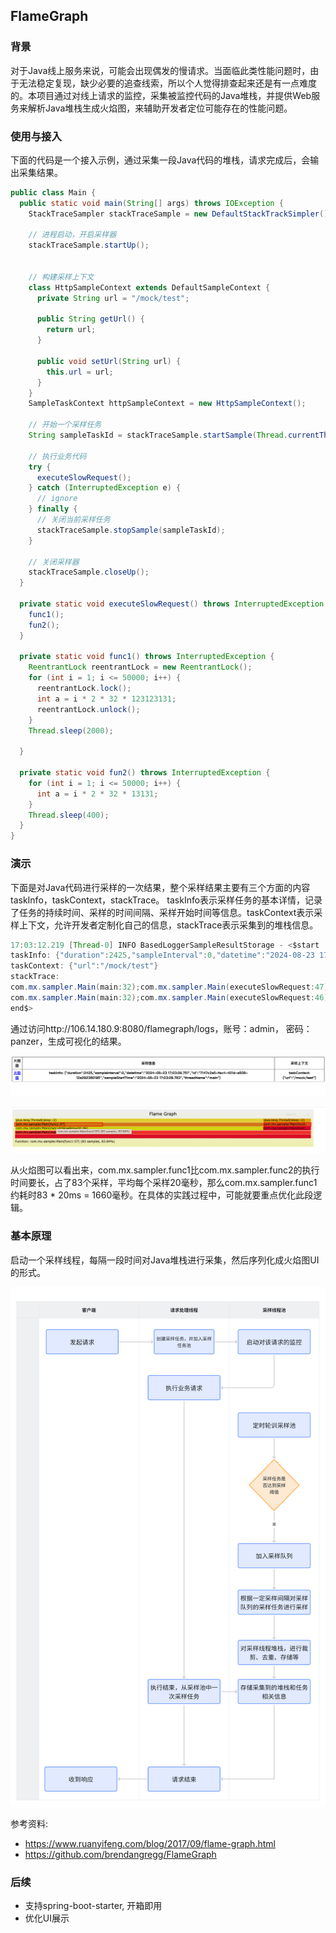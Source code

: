 ## FlameGraph

### 背景

对于Java线上服务来说，可能会出现偶发的慢请求。当面临此类性能问题时，由于无法稳定复现，缺少必要的追查线索，所以个人觉得排查起来还是有一点难度的。本项目通过对线上请求的监控，采集被监控代码的Java堆栈，并提供Web服务来解析Java堆栈生成火焰图，来辅助开发者定位可能存在的性能问题。


### 使用与接入

下面的代码是一个接入示例，通过采集一段Java代码的堆栈，请求完成后，会输出采集结果。

~~~Java
public class Main {
  public static void main(String[] args) throws IOException {
    StackTraceSampler stackTraceSample = new DefaultStackTrackSimpler();
    
    // 进程启动，开启采样器
    stackTraceSample.startUp();
    
    
    // 构建采样上下文
    class HttpSampleContext extends DefaultSampleContext {
      private String url = "/mock/test";
      
      public String getUrl() {
        return url;
      }
      
      public void setUrl(String url) {
        this.url = url;
      }
    }
    SampleTaskContext httpSampleContext = new HttpSampleContext();
    
    // 开始一个采样任务
    String sampleTaskId = stackTraceSample.startSample(Thread.currentThread(), httpSampleContext);
    
    // 执行业务代码
    try {
      executeSlowRequest();
    } catch (InterruptedException e) {
      // ignore
    } finally {
      // 关闭当前采样任务
      stackTraceSample.stopSample(sampleTaskId);
    }
    
    // 关闭采样器
    stackTraceSample.closeUp();
  }

  private static void executeSlowRequest() throws InterruptedException {
    func1();
    fun2();
  }
  
  private static void func1() throws InterruptedException {
    ReentrantLock reentrantLock = new ReentrantLock();
    for (int i = 1; i <= 50000; i++) {
      reentrantLock.lock();
      int a = i * 2 * 32 * 123123131;
      reentrantLock.unlock();
    }
    Thread.sleep(2000);
    
  }
  
  private static void fun2() throws InterruptedException {
    for (int i = 1; i <= 50000; i++) {
      int a = i * 2 * 32 * 13131;
    }
    Thread.sleep(400);
  }
}
~~~



### 演示
下面是对Java代码进行采样的一次结果，整个采样结果主要有三个方面的内容taskInfo，taskContext，stackTrace。 taskInfo表示采样任务的基本详情，记录了任务的持续时间、采样的时间间隔、采样开始时间等信息。taskContext表示采样上下文，允许开发者定制化自己的信息，stackTrace表示采集到的堆栈信息。

```java
17:03:12.219 [Thread-0] INFO BasedLoggerSampleResultStorage - <$start
taskInfo: {"duration":2425,"sampleInterval":0,"datetime":"2024-08-23 17:03:09.751","id":"7147c2a5-fac4-401d-a508-12a292380195","sampleStartTime":"2024-08-23 17:03:09.783","threadName":"main"}
taskContext: {"url":"/mock/test"}
stackTrace:
com.mx.sampler.Main(main:32);com.mx.sampler.Main(executeSlowRequest:47);com.mx.sampler.Main(fun2:65);java.lang.Thread(sleep:-2); 16
com.mx.sampler.Main(main:32);com.mx.sampler.Main(executeSlowRequest:46);com.mx.sampler.Main(func1:57);java.lang.Thread(sleep:-2); 83
end$>
```



通过访问http://106.14.180.9:8080/flamegraph/logs，账号：admin， 密码：panzer，生成可视化的结果。

![image-20240824125717630](/sample-result.png)

![image-20240823174702139](/flame-graph-demo.png)



从火焰图可以看出来，com.mx.sampler.func1比com.mx.sampler.func2的执行时间要长，占了83个采样，平均每个采样20毫秒，那么com.mx.sampler.func1约耗时83 * 20ms = 1660毫秒。在具体的实践过程中，可能就要重点优化此段逻辑。



### 基本原理
启动一个采样线程，每隔一段时间对Java堆栈进行采集，然后序列化成火焰图UI的形式。

![sample-diagram](/sample-diagram.png)

参考资料:
- https://www.ruanyifeng.com/blog/2017/09/flame-graph.html
- https://github.com/brendangregg/FlameGraph

### 后续

- 支持spring-boot-starter, 开箱即用
- 优化UI展示

